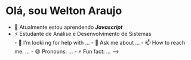 <h1>Olá, sou Welton Araujo</h1>
<ul>
  <li>🌱 Atualmente estou aprendendo <b><i>Javascript</i></b></li>
  <li>⚡ Estudante de Análise e Desenvolvimento de Sistemas</li>
- 🤔 I’m looki ng for help with ...
- 💬 Ask me about ...
- 📫 How to reach me: ...
- 😄 Pronouns: ...
- ⚡ Fun fact: ...
-->
